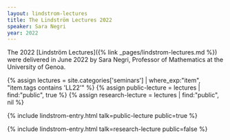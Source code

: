```yaml
---
layout: lindstrom-lectures
title: The Lindström Lectures 2022
speaker: Sara Negri
year: 2022
---
```

The 2022 [Lindström Lectures]({% link _pages/lindstrom-lectures.md %}) were delivered in June 2022 by Sara Negri, Professor of Mathematics at the University of Genoa.

{% assign lectures = site.categories['seminars'] | where_exp:"item", "item.tags contains 'LL22'" %}
{% assign public-lecture = lectures | find:"public", true %}
{% assign research-lecture = lectures | find:"public", nil %}

{% include lindstrom-entry.html talk=public-lecture public=true %}

{% include lindstrom-entry.html talk=research-lecture public=false %}
